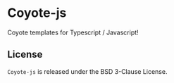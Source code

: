 # Coyote-js

Coyote templates for Typescript / Javascript!

## License

`Coyote-js` is released under the BSD 3-Clause License.